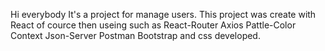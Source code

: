 Hi everybody
 It's a project for manage users.
This project was create with React of cource then useing such as React-Router Axios Pattle-Color Context Json-Server Postman Bootstrap and css developed.
